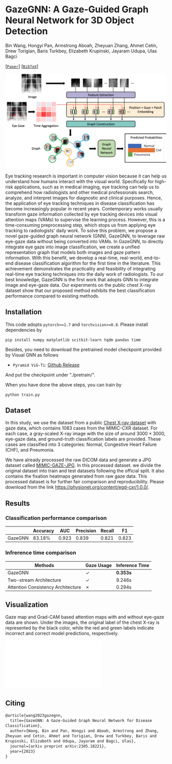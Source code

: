 # GazeGNN: A Gaze-Guided Graph Neural Network for 3D Object Detection

Bin Wang, Hongyi Pan, Armstrong Aboah, Zheyuan Zhang, Ahmet Cetin, Drew Torigian, Baris Turkbey, Elizabeth Krupinski, Jayaram Udupa, Ulas Bagci

[[`Paper`](https://arxiv.org/abs/2305.18221)] [[`BibTeX`](#citing)]

![framework](assets/framework.png)

Eye tracking research is important in computer vision because it can help us understand how humans interact with the visual world. 
Specifically for high-risk applications, such as in medical imaging, eye tracking can help us to comprehend how radiologists and other medical professionals search, analyze, and interpret images for diagnostic and clinical purposes. 
Hence, the application of eye tracking techniques in disease classification has become increasingly popular in recent years. 
Contemporary works usually transform gaze information collected by eye tracking devices into visual attention maps (VAMs) to supervise the learning process. 
However, this is a time-consuming preprocessing step, which stops us from applying eye tracking to radiologists' daily work.
To solve this problem, we propose a novel gaze-guided graph neural network (GNN), GazeGNN, to leverage raw eye-gaze data without being converted into VAMs.
In GazeGNN, to directly integrate eye gaze into image classification, we create a unified representation graph that models both images and gaze pattern information.
With this benefit, we develop a real-time, real-world, end-to-end disease classification algorithm for the first time in the literature.
This achievement demonstrates the practicality and feasibility of integrating real-time eye tracking techniques into the daily work of radiologists.
To our best knowledge, GazeGNN is the first work that adopts GNN to integrate image and eye-gaze data. Our experiments on the public chest X-ray dataset show that our proposed method exhibits the best classification performance compared to existing methods.




## Installation
This code adopts `pytorch>=1.7` and `torchvision>=0.8`. Please install dependencies by
```
pip install numpy matplotlib scitkit-learn tqdm pandas timm
```

Besides, you need to download the pretrained model checkpoint provided by Visual GNN as follows

- `Pyramid ViG-Ti`: [Github Release](https://github.com/huawei-noah/Efficient-AI-Backbones/releases/download/pyramid-vig/pvig_ti_78.5.pth.tar)

And put the checkpoint under "./pretrain/".

When you have done the above steps, you can train by
```
python train.py
```

## Dataset
In this study, we use the dataset from a public [Chest X-ray dataset](https://physionet.org/content/egd-cxr/1.0.0/) with gaze data, which contains 1083 cases from the MIMIC-CXR dataset. For each case, a gray-scaled X-ray image with the size of around $3000\times3000$, eye-gaze data, and ground-truth classification labels are provided. These cases are classified into 3 categories: Normal, Congestive Heart Failure (CHF), and Pneumonia.

We have already processed the raw DICOM data and generate a JPG dataset called [MIMIC-GAZE-JPG](https://physionet.org/content/egd-cxr/1.0.0/). In this processed dataset. we divide the original dataset into train and test datasets following the official split. It also contains the fixation heatmaps generated from raw gaze data. This processed dataset is for further fair comparison and reproducibility. Please download from the link https://physionet.org/content/egd-cxr/1.0.0/.

## Results

### Classification performance comparison
|             | Accuracy   |AUC     | Precision    | Recall       | F1           |
| ----------- | -----------  |-----------  |-----------   |-----------  |-----------   |
| GazeGNN     | 83.18%       | 0.923         | 0.839         | 0.821         | 0.823         |

### Infrerence time comparison

| Methods                   | Gaze Usage       | Inference Time |
| -----------               | ----------- | -----------         |
| GazeGNN                   | &check;       | **0.353s**           |
| Two-stream Architecture   | &check;        | 9.246s            |
| Attention Consistency Architecture  | &cross;        | 0.294s            |


## Visualization
Gaze map and Grad-CAM based attention maps with and without eye-gaze data are shown. Under the images, the original label of the chest X-ray is represented by the black color, while the red and green labels indicate incorrect and correct model predictions, respectively.

![performance](assets/visualize.pdf)


## Citing

```
@article{wang2023gazegnn,
  title={GazeGNN: A Gaze-Guided Graph Neural Network for Disease Classification},
  author={Wang, Bin and Pan, Hongyi and Aboah, Armstrong and Zhang, Zheyuan and Cetin, Ahmet and Torigian, Drew and Turkbey, Baris and Krupinski, Elizabeth and Udupa, Jayaram and Bagci, Ulas},
  journal={arXiv preprint arXiv:2305.18221},
  year={2023}
}
```
